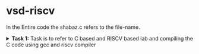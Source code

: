 # vsd-riscv
In the Entire code the shabaz.c refers to the file-name.
<details>
<summary><b>Task 1:</b> Task is to refer to C based and RISCV based lab and compiling the C code using gcc and riscv compiler</summary>

### C Language based LAB
We have to follow the given steps to compile any **.c** file :  
1. Open the terminal and locate to the directory where you want to create your file. Then run the following command:

	```
	gedit shabaz.c
	```  
2. This will open the text editor and allows you to write the code. Then you have to write the C code of printing the sum of n numbers. Once you are done with your code, press ```Ctrl + S``` to save your file, and then press ```Ctrl + W``` to close the text editor.   
3. To the C code on your terminal, run the following command:

	```
	gcc shabaz.c
 	```
 
 	This command compiles the code.
 4. To Run the Code, Run the following command :
 	```
	./a.out
 	```
 ![Image](https://github.com/user-attachments/assets/291c6dc0-76ba-4373-bdb0-0f8aed49acfd)


 ### RISCV based LAB
Follow the given steps:  
1. Open the terminal and then run the given command:  

	```
	cat shabaz.c
	```
![cat Command](link)

2. Now run the given command to compile the code in riscv64 gcc compiler to get Objdump in -O1 format :  

	```
	riscv64-unknown-elf-gcc -O1 -mabi=lp64 -march=rv64i -o shabaz.o shabaz.c
	```

 ![Objdump using -O1 format](link)

 
3. Open a new tab in terminal and then run the given command:    

	```
	riscv64-unknown-elf-objdump -d shabaz.o
	```
![Objdump using -O1 format](link)


4.To get Main section of data run the given command, after that  Type ```/main``` to locate the main section of our code :

	```
	riscv64-unknown-elf-objdump -d shabaz.o | less
	```
 ![Objdump using -O1 format](link)


5.To get Objdump in -Ofast format Run the given command :

	```
	riscv64-unknown-elf-gcc -Ofast -mabi=lp64 -march=rv64i -o shabaz.o shabaz.c
	```

 ![Objdump using -Ofast format](link)


6.Open a new tab in terminal and then run the given command:    

	```
	riscv64-unknown-elf-objdump -d shabaz.o
	```
![Objdump using -Ofast format](link)

7.To get Main section of data run the given command, after that  Type ```/main``` to locate the main section of our code :

	```
	riscv64-unknown-elf-objdump -d shabaz.o | less
	```
 ![Objdump using -Ofast format](link)


8.
9.  The Assembly Language code of our C code will be displayed on the terminal. Type ```/main``` to locate the main section of our code.  

 
